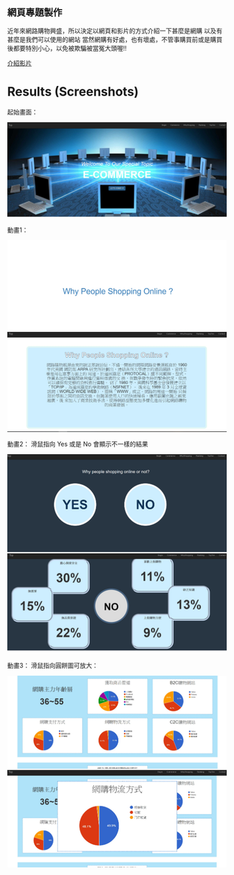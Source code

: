 
## 網頁專題製作

近年來網路購物興盛，所以決定以網頁和影片的方式介紹一下甚麼是網購
以及有甚麼是我們可以使用的網站
當然網購有好處，也有壞處，不管事購買前或是購買後都要特別小心，以免被欺騙被當冤大頭喔!!

[介紹影片](https://www.youtube.com/watch?v=vhlJY5M4N2w)

# Results (Screenshots)

起始畫面：

![image](picture/網頁01.jpg)


動畫1：

![image](picture/網頁02.jpg)
![image](picture/網頁03.jpg)

動畫2：
滑鼠指向 Yes 或是 No 會顯示不一樣的結果

![image](picture/網頁04.jpg)
![image](picture/網頁05.jpg)

動畫3：
滑鼠指向圓餅圖可放大：

![image](picture/網頁06.jpg)
![image](picture/網頁07.jpg)


